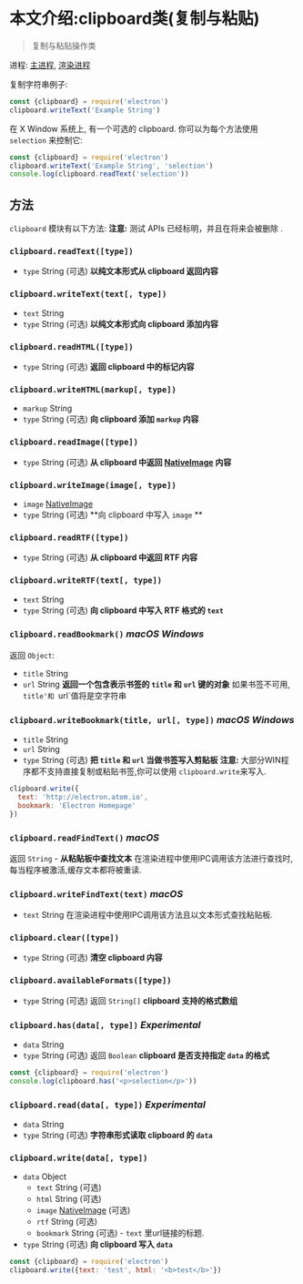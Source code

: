# 本文介绍:clipboard类(复制与粘贴)
> 复制与粘贴操作类

进程: [主进程](../glossary.md#main-process), [渲染进程](../glossary.md#renderer-process)

复制字符串例子:
```javascript
const {clipboard} = require('electron')
clipboard.writeText('Example String')
```

在 X Window 系统上, 有一个可选的 clipboard. 你可以为每个方法使用 `selection` 来控制它:

```javascript
const {clipboard} = require('electron')
clipboard.writeText('Example String', 'selection')
console.log(clipboard.readText('selection'))
```

## 方法
 `clipboard` 模块有以下方法:
 **注意:** 测试 APIs 已经标明，并且在将来会被删除 .

### `clipboard.readText([type])`
* `type` String (可选)
 **以纯文本形式从 clipboard 返回内容**
 
### `clipboard.writeText(text[, type])`
* `text` String
* `type` String (可选)
 **以纯文本形式向 clipboard 添加内容**

### `clipboard.readHTML([type])`
* `type` String (可选)
 **返回 clipboard 中的标记内容**

### `clipboard.writeHTML(markup[, type])`
* `markup` String
* `type` String (可选)
 **向 clipboard 添加 `markup` 内容**

### `clipboard.readImage([type])`
* `type` String (可选)
 **从 clipboard 中返回 [NativeImage](native-image.md) 内容**

### `clipboard.writeImage(image[, type])`
* `image` [NativeImage](native-image.md)
* `type` String (可选)
 **向 clipboard 中写入 `image` **

### `clipboard.readRTF([type])`
* `type` String (可选)
 **从 clipboard 中返回 RTF 内容**

### `clipboard.writeRTF(text[, type])`
* `text` String
* `type` String (可选)
 **向 clipboard 中写入 RTF 格式的 `text`**

### `clipboard.readBookmark()` _macOS_ _Windows_
返回 `Object`:
* `title` String
* `url` String
 **返回一个包含表示书签的 `title` 和 `url` 键的对象**
 如果书签不可用, `title'和 `url`值将是空字符串


### `clipboard.writeBookmark(title, url[, type])` _macOS_ _Windows_
* `title` String
* `url` String
* `type` String (可选)
 **把 `title` 和 `url` 当做书签写入剪贴板**
 **注意:** 大部分WIN程序都不支持直接复制或粘贴书签,你可以使用 `clipboard.write`来写入.
```js
clipboard.write({
  text: 'http://electron.atom.io',
  bookmark: 'Electron Homepage'
})
```

### `clipboard.readFindText()` _macOS_

返回 `String` -  **从粘贴板中查找文本**
在渲染进程中使用IPC调用该方法进行查找时,每当程序被激活,缓存文本都将被重读.

### `clipboard.writeFindText(text)` _macOS_
* `text` String
在渲染进程中使用IPC调用该方法且以文本形式查找粘贴板.

### `clipboard.clear([type])`
* `type` String (可选)
 **清空 clipboard 内容**

### `clipboard.availableFormats([type])`
* `type` String (可选)
返回  `String[]` 
 **clipboard 支持的格式数组**

### `clipboard.has(data[, type])` _Experimental_
* `data` String
* `type` String (可选)
返回  `Boolean` 
**clipboard 是否支持指定 `data` 的格式**

```javascript
const {clipboard} = require('electron')
console.log(clipboard.has('<p>selection</p>'))
```

### `clipboard.read(data[, type])` _Experimental_
* `data` String
* `type` String (可选)
 **字符串形式读取 clipboard 的 `data`**


### `clipboard.write(data[, type])`
* `data` Object
  * `text` String (可选)
  * `html` String (可选)
  * `image` [NativeImage](native-image.md) (可选)
  * `rtf` String (可选)
  * `bookmark` String (可选) -  `text` 里url链接的标题.
* `type` String (可选)
 **向 clipboard 写入 `data`**
```javascript
const {clipboard} = require('electron')
clipboard.write({text: 'test', html: '<b>test</b>'})
```

